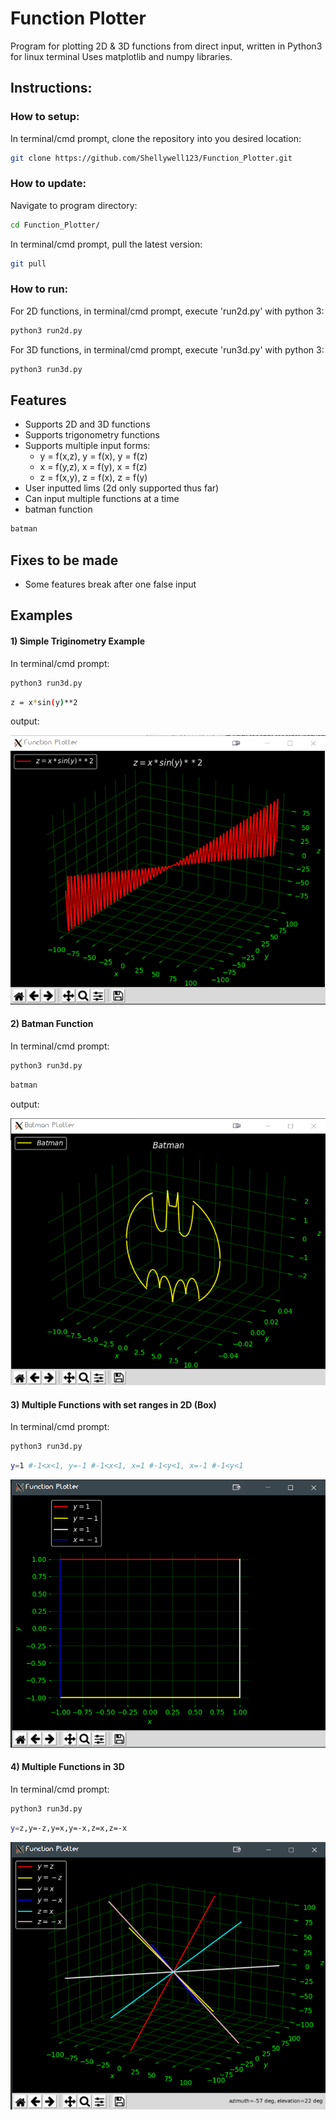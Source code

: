 # Function Plotter
Program for plotting 2D & 3D functions from direct input, written in Python3 for linux terminal
Uses matplotlib and numpy libraries.

## Instructions:

### How to setup:
In terminal/cmd prompt, clone the repository into you desired location:
```bash
git clone https://github.com/Shellywell123/Function_Plotter.git
```

### How to update:
Navigate to program directory:
```bash
cd Function_Plotter/
```
In terminal/cmd prompt, pull the latest version:
```bash
git pull
```

### How to run:
For 2D functions, in terminal/cmd prompt, execute 'run2d.py' with python 3:
```bash
python3 run2d.py
```
For 3D functions, in terminal/cmd prompt, execute 'run3d.py' with python 3:
```bash
python3 run3d.py
```

## Features
 - Supports 2D and 3D functions
 - Supports trigonometry functions
 - Supports multiple input forms:
    - y = f(x,z), y = f(x), y = f(z)
    - x = f(y,z), x = f(y), x = f(z)
    - z = f(x,y), z = f(x), z = f(y)
 - User inputted lims (2d only supported thus far)
 - Can input multiple functions at a time
 - batman function 

 ```bash
batman
```

## Fixes to be made
- Some features break after one false input

## Examples
#### 1) Simple Triginometry Example
In terminal/cmd prompt:
```bash
python3 run3d.py
```
```bash
z = x*sin(y)**2
```
output:

![screenshot](Images/screenshot.png)

#### 2) Batman Function
In terminal/cmd prompt:
```bash
python3 run3d.py
```
```bash
batman
```
output:

![screenshot](Images/batman.png)
#### 3) Multiple Functions with set ranges in 2D (Box)
In terminal/cmd prompt:
```bash
python3 run3d.py
```
```bash
y=1 #-1<x<1, y=-1 #-1<x<1, x=1 #-1<y<1, x=-1 #-1<y<1
```

![screenshot](Images/box.png)

#### 4) Multiple Functions in 3D
In terminal/cmd prompt:
```bash
python3 run3d.py
```
```bash
y=z,y=-z,y=x,y=-x,z=x,z=-x
```

![screenshot](Images/spike.png)